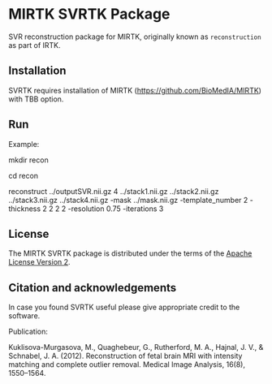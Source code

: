 MIRTK SVRTK Package
====================


SVR reconstruction package for MIRTK, originally known as `reconstruction` as part of IRTK.



Installation 
------------

SVRTK requires installation of MIRTK (https://github.com/BioMedIA/MIRTK) with TBB option.  



Run
---

Example: 

mkdir recon 

cd recon 

 reconstruct   ../outputSVR.nii.gz  4 ../stack1.nii.gz ../stack2.nii.gz ../stack3.nii.gz ../stack4.nii.gz  -mask ../mask.nii.gz  -template_number 2  -thickness 2 2 2 2  -resolution 0.75 -iterations 3 



License
-------

The MIRTK SVRTK package is distributed under the terms of the
[Apache License Version 2](http://www.apache.org/licenses/LICENSE-2.0).



Citation and acknowledgements
-----------------------------

In case you found SVRTK useful please give appropriate credit to the software.

Publication:

Kuklisova-Murgasova, M., Quaghebeur, G., Rutherford, M. A., Hajnal, J. V., & Schnabel, J. A. (2012). Reconstruction of fetal brain MRI with intensity matching and complete outlier removal. Medical Image Analysis, 16(8), 1550–1564.


